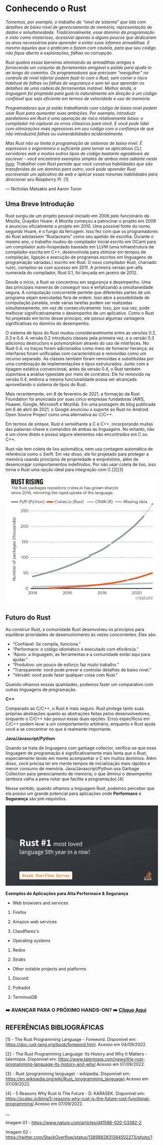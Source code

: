 # **Conhecendo o Rust**

*Tomemos, por exemplo, o trabalho de “nível de sistema” que lida com detalhes de baixo nível de gerenciamento de memória, representação de dados e simultaneidade. Tradicionalmente, esse domínio da programação é visto como misterioso, acessível apenas a alguns poucos que dedicaram os anos necessários para aprender a evitar suas infames armadilhas. E mesmo aqueles que o praticam o fazem com cautela, para que seu código não fique aberto a explorações, falhas ou corrupção.*

*Rust quebra essas barreiras eliminando as armadilhas antigas e fornecendo um conjunto de ferramentas amigável e polido para ajudá-lo ao longo do caminho. Os programadores que precisam “mergulhar” no controle de nível inferior podem fazê-lo com o Rust, sem correr o risco habitual de falhas ou falhas de segurança e sem ter que aprender os detalhes de uma cadeia de ferramentas instável. Melhor ainda, a linguagem foi projetada para guiá-lo naturalmente em direção a um código confiável que seja eficiente em termos de velocidade e uso de memória.*

*Programadores que já estão trabalhando com código de baixo nível podem usar Rust para aumentar suas ambições. Por exemplo, introduzir paralelismo em Rust é uma operação de risco relativamente baixo: o compilador irá capturar os erros clássicos para você. E você pode lidar com otimizações mais agressivas em seu código com a confiança de que não introduzirá falhas ou vulnerabilidades acidentalmente.*

*Mas Rust não se limita à programação de sistemas de baixo nível. É expressivo e ergonômico o suficiente para tornar os aplicativos CLI, servidores web e muitos outros tipos de código bastante agradáveis ​​de escrever - você encontrará exemplos simples de ambos mais adiante neste [livro](https://doc.rust-lang.org/book/foreword.html). Trabalhar com Rust permite que você construa habilidades que são transferidas de um domínio para outro; você pode aprender Rust escrevendo um aplicativo da web e aplicar essas mesmas habilidades para direcionar seu Raspberry Pi.* [1]

— Nicholas Matsakis and Aaron Turon

## Uma Breve Introdução

Rust surgiu de um projeto pessoal iniciado em 2006 pelo funcionário da Mozilla, Graydon Hoare. A Mozilla começou a patrocinar o projeto em 2009 e anunciou oficialmente o projeto em 2010. Uma possível fonte do nome, segundo Hoare, é o fungo da ferrugem. Isso fez com que os programadores do Rust adotassem “Rustaceans” como seu apelido de escolha. Durante o mesmo ano, o trabalho mudou do compilador inicial escrito em OCaml para um compilador auto-hospedado baseado em LLVM (uma infraestrutura de compilador escrita em C++, desenvolvida para otimizar em tempos de compilação, ligação e execução de programas escritos em linguagens de programação variadas.) escrito em Rust. O novo compilador Rust, chamado rustc, compilou-se com sucesso em 2011. A primeira versão pré-alfa numerada do compilador, Rust 0.1, foi lançada em janeiro de 2012.

Desde o início, a Rust se concentrou em segurança e desempenho. Uma das principais maneiras de conseguir isso é enfatizando a simultaneidade segura. A computação concorrente permite que diferentes partes de um programa sejam executadas fora de ordem. Isso abre a possibilidade de computação paralela, onde várias tarefas podem ser realizadas simultaneamente, em vez de consecutivamente. Isso, por sua vez, pode melhorar significativamente o desempenho de um aplicativo. Como o Rust foi projetado em torno desse princípio, ele possui algumas vantagens significativas no domínio do desempenho.

O sistema de tipos do Rust mudou consideravelmente entre as versões 0.2, 0.3 e 0.4. A versão 0.2 introduziu classes pela primeira vez, e a versão 0.3 adicionou destructors e polymorphism através do uso de interfaces. No Rust 0.4, os traços foram adicionados como meio de fornecer herança; as interfaces foram unificadas com características e removidas como um recurso separado. As classes também foram removidas e substituídas por uma combinação de implementações e tipos estruturados. Junto com a tipagem estática convencional, antes da versão 0.4, o Rust também suportava a análise typestate por meio de contratos. Ele foi removido na versão 0.4, embora a mesma funcionalidade possa ser alcançada aproveitando o sistema de tipos do Rust.

Mais recentemente, em 8 de fevereiro de 2021, a formação da Rust Foundation foi anunciada por suas cinco empresas fundadoras (AWS, Huawei, Google, Microsoft e Mozilla). Em uma postagem de blog publicada em 6 de abril de 2021, o Google anunciou o suporte ao Rust no Android Open Source Project como uma alternativa ao C/C++.

Em termos de sintaxe, Rust é semelhante a C e C++, incorporando muitas das palavras-chave e comandos de ambas as linguagens. No entanto, não é um clone direto e possui alguns elementos não encontrados em C ou C++.

Rust não tem coleta de lixo automática, nem usa contagem automática de referência como o Swift. Em vez disso, ele foi projetado para proteger a memória usando princípios de propriedade e empréstimo, além de desencorajar comportamentos indefinidos. Por não usar coleta de lixo, isso torna o Rust uma opção ideal para integração com C.[2][3]

![](/Imagens/HD01/CrescimentoRust.png)

## Futuro do Rust

Ao construir Rust, a comunidade Rust desenvolveu os princípios para equilibrar prioridades de desenvolvimento às vezes concorrentes. Eles são:

- “Confiável: Se compila, funciona.”
- “Performace: o código idiomático é executado com eficiência.”
- “Apoio: a linguagem, as ferramentas e a comunidade estão aqui para ajudar.”
- “Produtivo: um pouco de esforço faz muito trabalho.”
- “Transparente: você pode prever e controlar detalhes de baixo nível.”
- “Versátil: você pode fazer qualquer coisa com Rust.”

Quando olhamos esssas qualidades, podemos fazer um comparativo com outras linguagens de programação.

**C++**

Comparado ao C/C++, o Rust é mais seguro. Rust protege tanto suas próprias abstrações quanto as abstrações feitas pelos desenvolvedores, enquanto o C/C++ não possui essas duas opções. Erros específicos em C/C++ podem levar a um comportamento arbitrário, enquanto o Rust ajuda você a se concentrar no que é realmente importante.

**Java/Javascript/Python**

Quando se trata de linguagens com garbage collector, verifica-se que essa linguagem de programação é significativamente mais lenta que o Rust, especialmente tendo em mente acompanhar o C em muitos domínios. Além disso, você precisa ter em mente tempos de inicialização mais rápidos e menor consumo de memória. Java/Javascript/Python usa Garbage Collection para gerenciamento de memória, o que diminui o desempenho (embora valha a pena notar que facilita a programação).[4]

Nesse sentido, quando olhamos a linguagem Rust, podemos perceber que ela possui um grande potencial para aplicações onde **Performace** e **Segurança** são pré-requisitos. 

![](/Imagens/HD01/Loved.png)

**Exemplos de Aplicações para Alta Performace & Segurança**

- Web browsers and services

1. Firefox

2. Amazon web services

3. Claudflares's

- Operating systems

1. Redox

2. Stratis

- Other notable projects and platforms

1. Discord 

2. Polkadot

3. TerminusDB

### ➡️ AVANÇAR PARA O PRÓXIMO HANDS-ON? ➡️ [Clique Aqui](/HandsOn/HD02/README.md)

## **REFERÊNCIAS BIBLIOGRÁFICAS**

[1] - The Rust Programming Language - Foreword. Disponível em: <https://doc.rust-lang.org/book/foreword.html>. Acesso em 04/09/2022.

[2] - The Rust Programming Language: Its History and Why It Matters - talentopia. Disponível em: <https://www.talentopia.com/news/the-rust-programming-language-its-history-and-why/>.Acesso em 07/09/2022.

[3] - Rust (programming language) - wikipedia. Disponível em: <https://en.wikipedia.org/wiki/Rust_(programming_language)>.Acesso em 07/09/2022.

[4] - 5 Reasons Why Rust Is The Future - D. KARASEK. Disponível em: <https://scalac.io/blog/5-reasons-why-rust-is-the-future-rust-functional-programming/>.Acesso em 07/09/2022.

__

Imagem 01 - https://www.nature.com/articles/d41586-020-03382-2

Imagem 02 - https://twitter.com/StackOverflow/status/1389882831384502273/photo/1